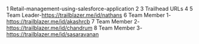 1 Retail-management-using-salesforce-application
2
3 Trailhead URLs
4
5 Team Leader-https://trailblazer.me/id/nathans
6 Team Member 1-https://trailblazer.me/id/akashrcb
7 Team Member 2-https://trailblazer.me/id/chandrum
8 Team Member 3-https://trailblazer.me/id/sasaravanan
